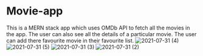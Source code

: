 
# Movie-app
This is a MERN stack app which uses OMDb API to fetch all the movies in the app.
The user can also see all the details of a particular movie.
The user can add there favourite movie in their favourite list.
![2021-07-31 (4)](https://user-images.githubusercontent.com/72156168/127747120-f7e49e89-38c3-4d4b-bf11-0dd9f83722f8.png)
![2021-07-31 (5)](https://user-images.githubusercontent.com/72156168/127747140-5fe5b5ea-2fc7-43e6-b4c1-9b2947ae3e77.png)
![2021-07-31 (3)](https://user-images.githubusercontent.com/72156168/127747137-ca67fc1f-d9e7-4724-abf0-e3163a01a013.png)
![2021-07-31 (2)](https://user-images.githubusercontent.com/72156168/127747127-cadbe80b-08c8-443c-99ec-b4d8823689bb.png)
